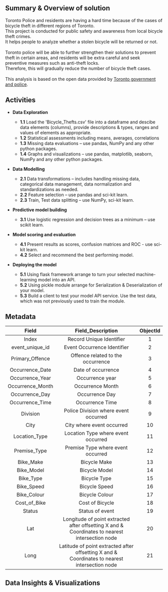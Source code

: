 ## Summary & Overview of solution

Toronto Police and residents are having a hard time because of the cases of bicycle theft in different regions of Toronto.<br>
This project is conducted for public safety and awareness from local bicycle theft crimes.<br>
It helps people to analyze whether a stolen bicycle will be returned or not.<br><br>
Toronto police will be able to further strengthen their solutions to prevent theft in certain areas, and residents will be extra careful and seek preventive measures such as anti-theft locks.<br>
Therefore, this will gradually reduce the number of bicycle theft cases.<br><br>
This analysis is based on the open data provided by [Toronto government and police]( https://data.torontopolice.on.ca/datasets/bicycle-thefts).

## Activities

- **Data Exploration**
    - **1.1** Load the 'Bicycle_Thefts.csv' file into a dataframe and descibe data elements (columns),
provide descriptions & types, ranges and values of elements as appropriate.
    - **1.2** Statistical assessments including means, averages, correlations
    - **1.3** Missing data evaluations – use pandas, NumPy and any other python packages.
    - **1.4** Graphs and visualizations – use pandas, matplotlib, seaborn, NumPy and any other python packages.

- **Data Modelling**
    - **2.1** Data transformations – includes handling missing data, categorical data management, data normalization and standardizations as needed.
    - **2.2** Feature selection – use pandas and sci-kit learn.
    - **2.3** Train, Test data splitting – use NumPy, sci-kit learn.
 
- **Predictive model building**
    - **3.1** Use logistic regression and decision trees as a minimum – use scikit learn.
 
- **Model scoring and evaluation**
    - **4.1** Present results as scores, confusion matrices and ROC - use sci-kit learn.
    - **4.2** Select and recommend the best performing model.
 
- **Deploying the model**
    - **5.1** Using flask framework arrange to turn your selected machine-learning model into an API.
    - **5.2** Using pickle module arrange for Serialization & Deserialization of your model.
    - **5.3** Build a client to test your model API service. Use the test data, which was not previously used to train the module.

## Metadata

| Field | Field_Description | ObjectId |
| :-------------: |:-------------:| :-----:|
| Index | Record Unique Identifier | 1 |
| event_unique_id | Event Occurrence Identifier | 2 |
| Primary_Offence | Offence related to the occurrence | 3 |
| Occurrence_Date | Date of occurrence | 4 |
| Occurrence_Year | Occurrence year | 5 |
| Occurrence_Month | Occurrence Month | 6 |
| Occurrence_Day | Occurrence Day | 7 |
| Occurrence_Time | Occurrence Time | 8 |
| Division | Police Division where event occurred | 9 |
| City | City where event occurred | 10 |
| Location_Type | Location Type where event occurred | 11 |
| Premise_Type | Premise Type where event occurred | 12 |
| Bike_Make | Bicycle Make | 13 |
| Bike_Model | Bicycle Model | 14 |
| Bike_Type | Bicycle Type | 15 |
| Bike_Speed | Bicycle Speed | 16 |
| Bike_Colour | Bicycle Colour | 17 |
| Cost_of_Bike | Cost of Bicycle | 18 |
| Status | Status of event | 19 |
| Lat | Longitude of point extracted after offsetting X and &<br> Coordinates to nearest intersection node | 20 |
| Long | Latitude of point extracted after offsetting X and &<br> Coordinates to nearest intersection node | 21 |

## Data Insights & Visualizations
